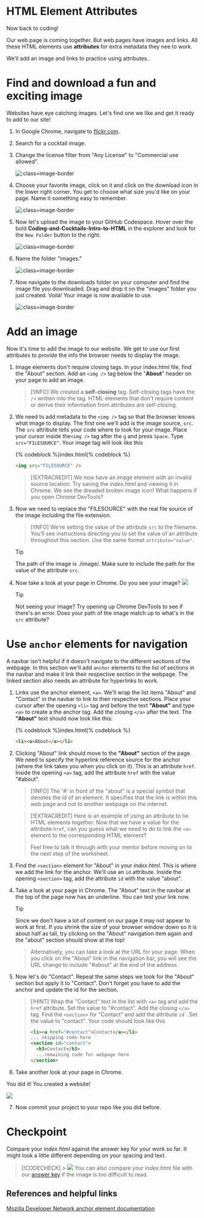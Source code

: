# HTML Element Attributes

Now back to coding!

Our web page is coming together. But web pages have images and links. All these HTML elements use **attributes** for extra metadata they nee to work.

We’ll add an image and links to practice using attributes.

# Find and download a fun and exciting image

Websites have eye catching images. Let's find one we like and get it ready to add to our site!

1. In Google Chrome, navigate to [flickr.com](https://flickr.com).
2. Search for a cocktail image.
3. Change the license filter from "Any License" to "Commercial use allowed".

   ![](./images/flickr-filter.png ":class=image-border")

4. Choose your favorite image, click on it and click on the download icon in the lower right corner. You get to choose what size you'd like on your page. Name it something easy to remember.

   ![](./images/download.png ":class=image-border")

5. Now let's upload the image to your GitHub Codespace. Hover over the bold **Coding-and-Cocktails-Intro-to-HTML** in the explorer and look for the `New Folder` button to the right.
   
   ![](./images/add_folder.png ":class=image-border")

6. Name the folder "images."
   
   ![](./images/images_folder.png ":class=image-border")

7. Now navigate to the downloads folder on your computer and find the image file you downloaded. Drag and drop it on the "images" folder you just created. Voilá! Your image is now available to use.
   
   ![](./images/image_uploaded.png ":class=image-border")

# Add an image

Now it's time to add the image to our website. We get to use our first attributes to provide the info the browser needs to display the image.

1. Image elements don't require closing tags. In your ïndex.html file, find the "About" section. Add an `<img />` tag below the "**About**" header on your page to add an image.

   > [!INFO]
   > We created a **self-closing** tag. Self-closing tags have the `/>` written into the tag. HTML elements that don't require content or derive their information from attributes are self-closing.

2. We need to add metadata to the `<img />` tag so that the browser knows what image to display. The first one we'll add is the image source, `src`. The `src` attribute tells your code where to look for your image. Place your cursor inside the`<img />` tag after the `g` and press `Space`. Type `src="FILESOURCE"`. Your image tag will look like this

   {% codeblock %}index.html{% codeblock %}

   ```html
   <img src="FILESOURCE" />
   ```

   > [!EXTRACREDIT]
   > We now have an image element with an invalid source location. Try saving the _index.html_ and viewing it in Chrome. We see the dreaded broken image icon! What happens if you open Chrome DevTools?

3. Now we need to replace the "FILESOURCE" with the real file source of the image including the file extension.

   > [!INFO]
   > We're setting the value of the attribute `src` to the filename. You'll see instructions directing you to set the value of an attribute throughout this section. Use the same format `attribute="value"`.

   > [!TIP]
   > The path of the image is ./image/<filename>. Make sure to include the path for the value of the attribute `src`.

4. Now take a look at your page in Chrome. Do you see your image? ![](../../images/emojis/party-popper.png)

   > [!TIP]
   > Not seeing your image? Try opening up Chrome DevTools to see if there's an error. Does your path of the image match up to what's in the `src` attribute?

# Use `anchor` elements for navigation

A navbar isn't helpful if it doesn't navigate to the different sections of the webpage. In this section we'll add `anchor` elements to the list of sections in the navbar and make it link their respective section in the webpage. The linked section also needs an attribute for hyperlinks to work.

1. Links use the anchor element, `<a>`. We'll wrap the list items "About" and "Contact" in the navbar to link to their respective sections. Place your cursor after the opening `<li>` tag and before the text **"About"** and type `<a>` to create a the anchor tag. Add the closing `</a>` after the text. The **"About"** text should now look like this:

   {% codeblock %}index.html{% codeblock %}

   ```html
   <li><a>About</a></li>
   ```

2. Clicking "About" link should move to the **"About"** section of the page. We need to specify the hyperlink reference source for the anchor (where the link takes you when you click on it). This is an attribute `href`. Inside the opening `<a>` tag, add the attribute `href` with the value "#about".

   > [!INFO]
   > The '#' in front of the "about" is a special symbol that denotes the id of an element. It specifies that the link is within this web page and not to another webpage on the internet.

   > [!EXTRACREDIT]
   > Here is an example of using an attribute to tie HTML elements together. Now that we have a value for the attribute `href`, can you guess what we need to do to link the `<a>` element to the corresponding HTML element?
   >
   > Feel free to talk it through with your mentor before moving on to the next step of the worksheet.

3. Find the `<section>` element for "About" in your _index.html_. This is where we add the link for the anchor. We'll use an `id` attribute. Inside the opening `<section>` tag, add the attribute `id` with the value "about".

4. Take a look at your page in Chrome. The "About" text in the navbar at the top of the page now has an underline. You can test your link now.

   > [!TIP]
   > Since we don't have a lot of content on our page it may not appear to work at first. If you shrink the size of your browser window down so it is about half as tall, try clicking on the "About" navigation item again and the "about" section should show at the top!

   >Alternatively, you can take a look at the URL for your page. When you click on the "About" link in the navigation bar, you will see the URL change to include "#about" at the end of the address.

5. Now let's do "Contact". Repeat the same steps we took for the "About" section but apply it to "Contact". Don't forget you have to add the anchor and update the id for the section.

   > [!HINT]
   > Wrap the "Contact" text in the list with `<a>` tag and add the `href` attribute. Set the value to "#contact". Add the closing `</a>` tag. Find the `<section>` for "Contact" and add the attribute `id`</code>`. Set the value to "contact". Your code should look like this
   >
   > ```html
   > <li><a href="#contact">Contact</a></li>
   > ... skipping code here
   > <section id="contact">
   >   <h3>Contact</h3>
   >   ...remaining code for webpage here
   > </section>
   > ```

6. Take another look at your page in Chrome.

You did it! You created a website!

![](https://media.giphy.com/media/uaPeNbMJlGBPdZ5ube/giphy.gif)

7. Now commit your project to your repo like you did before.

# Checkpoint

Compare your _index.html_ against the answer key for your work so far. It might look a little different depending on your spacing and text.

> [!CODECHECK] > ![](./images/html-checkpoint-2.png)
> You can also compare your _index.html_ file with our [answer key](https://github.com/KansasCityWomeninTechnology/AnswerKeys/blob/checkpoint-html-attributes/html/index.html) if the image is too difficult to read.

## References and helpful links

[Mozilla Developer Network anchor element documentation](https://developer.mozilla.org/en-US/docs/Web/HTML/Element/a)
